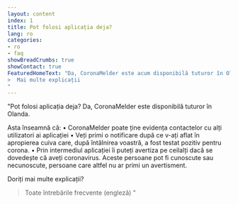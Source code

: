 ```yaml
---
layout: content
index: 1
title: Pot folosi aplicația deja?
lang: ro
categories:
- ro
- faq
showBreadCrumbs: true
showContact: true
FeaturedHomeText: "Da, CoronaMelder este acum disponibilă tuturor în Olanda.
>  Mai multe explicații 
"
---
```


"Pot folosi aplicația deja?
Da, CoronaMelder este disponibilă tuturor în Olanda.
 
Asta înseamnă că:
•        CoronaMelder poate ține evidența contactelor cu alți utilizatori ai aplicației
•        Veți primi o notificare după ce v-ați aflat în apropierea cuiva care, după întâlnirea voastră, a fost testat pozitiv pentru corona.
•        Prin intermediul aplicației îi puteți avertiza pe ceilalți dacă se dovedește că aveți coronavirus. Aceste persoane pot fi cunoscute sau necunoscute, persoane care altfel nu ar primi un avertisment.

Doriți mai multe explicații?
>  Toate întrebările frecvente (engleză)
"
